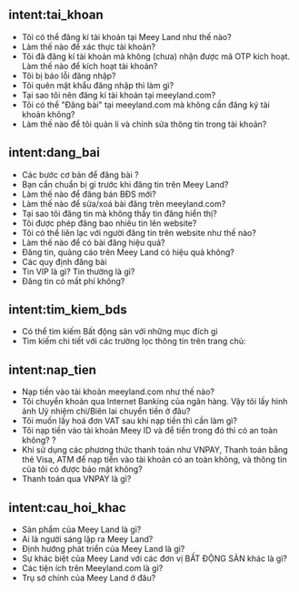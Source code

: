 ﻿## intent:tai_khoan
 - Tôi có thể đăng kí tài khoản tại Meey Land như thế nào?
 - Làm thế nào để xác thực tài khoản?
 - Tôi đã đăng kí tài khoản mà không (chưa) nhận được mã OTP kích hoạt. Làm thế nào để kích hoạt tài khoản?
 - Tôi bị báo lỗi đăng nhập?
 - Tôi quên mật khẩu đăng nhập thì làm gì?
 - Tại sao tôi nên đăng kí tài khoản tại meeyland.com?
 - Tôi có thể "Đăng bài" tại meeyland.com mà không cần đăng ký tài khoản không?
 - Làm thế nào để tôi quản lí và chỉnh sửa thông tin trong tài khoản? 
## intent:dang_bai
 - Các bước cơ bản để đăng bài ?
 - Bạn cần chuẩn bị gì trước khi đăng tin trên Meey Land?
 - Làm thế nào để đăng bán BĐS mới? 
 - Làm thế nào để sửa/xoá bài đăng trên meeyland.com? 
 - Tại sao tôi đăng tin mà không thấy tin đăng hiển thị?
 - Tôi được phép đăng bao nhiêu tin lên website?
 - Tôi có thể liên lạc với người đăng tin trên website như thế nào?
 - Làm thế nào để có bài đăng hiệu quả?
 - Đăng tin, quảng cáo trên Meey Land có hiệu quả không?
 - Các quy định đăng bài
 - Tin VIP là gì? Tin thường là gì?
 - Đăng tin có mất phí không?
## intent:tim_kiem_bds
 - Có thể tìm kiếm Bất động sản với những mục đích gì
 - Tìm kiếm chi tiết với các trường lọc thông tin trên trang chủ:
## intent:nap_tien
 - Nạp tiền vào tài khoản meeyland.com như thế nào? 
 - Tôi chuyển khoản qua Internet Banking của ngân hàng. Vậy tôi lấy hình ảnh Uỷ nhiệm chi/Biên lai chuyển tiền ở đâu?
 - Tôi muốn lấy hoá đơn VAT sau khi nạp tiền thì cần làm gì?
 - Tôi nạp tiền vào tài khoản Meey ID và để tiền trong đó thì có an toàn không? ? 
 - Khi sử dụng các phương thức thanh toán như VNPAY, Thanh toán bằng thẻ Visa, ATM để nạp tiền vào tài khoản có an toàn không, và thông tin của tôi có được bảo mật không?
 - Thanh toán qua VNPAY là gì? 
## intent:cau_hoi_khac
 - Sản phẩm của Meey Land là gì?
 - Ai là người sáng lập ra Meey Land?
 - Định hướng phát triển của Meey Land là gì?
 - Sự khác biệt của Meey Land với các đơn vị BẤT ĐỘNG SẢN khác là gì?
 - Các tiện ích trên Meeyland.com là gì?
 - Trụ sở chính của Meey Land ở đâu?
